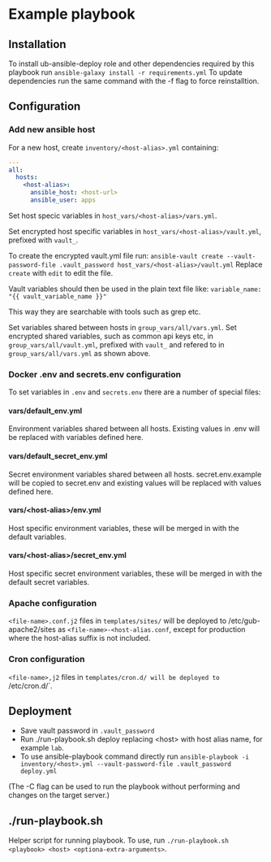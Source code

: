 # Example playbook

## Installation
To install ub-ansible-deploy role and other dependencies required by this playbook run `ansible-galaxy install -r requirements.yml`
To update dependencies run the same command with the -f flag to force reinstalltion.

## Configuration

### Add new ansible host

For a new host, create `inventory/<host-alias>.yml` containing:

```yaml
---
all:
  hosts:
    <host-alias>:
      ansible_host: <host-url>
      ansible_user: apps
```

Set host specic variables in `host_vars/<host-alias>/vars.yml`.

Set encrypted host specific variables in `host_vars/<host-alias>/vault.yml`, prefixed with `vault_`.

To create the encrypted vault.yml file run:
`ansible-vault create --vault-password-file .vault_password host_vars/<host-alias>/vault.yml`
Replace `create` with `edit` to edit the file.

Vault variables should then be used in the plain text file like:
`variable_name: "{{ vault_variable_name }}"`

This way they are searchable with tools such as grep etc.

Set variables shared between hosts in `group_vars/all/vars.yml`.
Set encrypted shared variables, such as common api keys etc, in `group_vars/all/vault.yml`, prefixed with `vault_` and refered to in `group_vars/all/vars.yml` as shown above.

### Docker .env and secrets.env configuration
To set variables in `.env` and `secrets.env` there are a number of special files:

#### vars/default_env.yml
Environment variables shared between all hosts. Existing values in .env will be replaced with variables defined here.

#### vars/default_secret_env.yml
Secret environment variables shared between all hosts. secret.env.example will be copied to secret.env and existing values will be replaced with values defined here.

#### vars/\<host-alias\>/env.yml
Host specific environment variables, these will be merged in with the default variables.

#### vars/\<host-alias\>/secret_env.yml
Host specific secret environment variables, these will be merged in with the default secret variables.

### Apache configuration
`<file-name>.conf.j2` files in `templates/sites/` will be deployed to /etc/gub-apache2/sites as `<file-name>-<host-alias.conf`, except for production where the host-alias suffix is not included.

### Cron configuration
`<file-name>,j2` files in `templates/cron.d/ will be deployed to `/etc/cron.d/<file-name>`.

## Deployment
- Save vault password in `.vault_password`
- Run ./run-playbook.sh <host> deploy replacing \<host\> with host alias name, for example `lab`.
- To use ansible-playbook command directly run `ansible-playbook -i inventory/<host>.yml --vault-password-file .vault_password deploy.yml` 

(The -C flag can be used to run the playbook without performing and changes on the target server.)

## ./run-playbook.sh
Helper script for running playbook. To use, run `./run-playbook.sh <playbook> <host> <optiona-extra-arguments>`.
